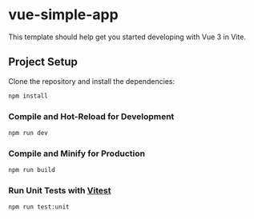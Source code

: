 # vue-simple-app

This template should help get you started developing with Vue 3 in Vite.


## Project Setup

Clone the repository and install the dependencies:

```sh
npm install
```

### Compile and Hot-Reload for Development

```sh
npm run dev
```

### Compile and Minify for Production

```sh
npm run build
```

### Run Unit Tests with [Vitest](https://vitest.dev/)

```sh
npm run test:unit
```
